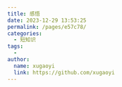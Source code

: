 ```yaml
---
title: 感悟
date: 2023-12-29 13:53:25
permalink: /pages/e57c78/
categories:
  - 短知识
tags:
  - 
author: 
  name: xugaoyi
  link: https://github.com/xugaoyi
---
```


<template>
  <div class="box">
    <code>vuepress-theme-hope</code> is
    <span @click="handler">{{ message }}</span
    >!
  </div>
</template>
<script>
export default {
  data: () => ({ message: "powerful" }),
  methods: {
    handler() {
      this.message = "very " + this.message;
    },
  },
};
</script>
<style>
.box span {
  color: red;
}
</style>

